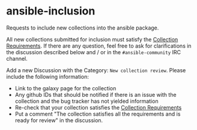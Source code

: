 # ansible-inclusion
Requests to include new collections into the ansible package.

All new collections submitted for inclusion must satisfy the [Collection Requirements](https://github.com/ansible-collections/overview/blob/main/collection_requirements.rst).
If there are any question, feel free to ask for clarifications in the discussion described below and / or in the `#ansible-community` IRC channel.

Add a new Discussion with the Category: `New collection review`.  Please include the following information:

* Link to the galaxy page for the collection
* Any github IDs that should be notified if there is an issue with the collection and the bug tracker has not yielded information
* Re-check that your collection satisfies the [Collection Requirements](https://github.com/ansible-collections/overview/blob/main/collection_requirements.rst)
* Put a comment "The collection satisfies all the requirements and is ready for review" in the discussion.
